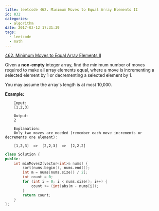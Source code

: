 ```yaml
---
title: leetcode 462. Minimum Moves to Equal Array Elements II
id: 832
categories:
  - algorithm
date: 2017-02-12 17:31:39
tags:
  - leetcode
  - math
---
```


[462\. Minimum Moves to Equal Array Elements II](https://leetcode.com/problems/minimum-moves-to-equal-array-elements-ii/)

Given a **non-empty** integer array, find the minimum number of moves required to make all array elements equal, where a move is incrementing a selected element by 1 or decrementing a selected element by 1.

You may assume the array's length is at most 10,000.

**Example:**
```
    Input:
    [1,2,3]

    Output:
    2

    Explanation:
    Only two moves are needed (remember each move increments or decrements one element):

    [1,2,3]  =>  [2,2,3]  =>  [2,2,2]
```


``` cpp
class Solution {
public:
    int minMoves2(vector<int>& nums) {
        sort(nums.begin(), nums.end());
        int m = nums[nums.size() / 2];
        int count = 0;
        for (int i = 0; i < nums.size(); i++) {
            count += (int)abs(m - nums[i]);
        }
        return count;
    }
};
```